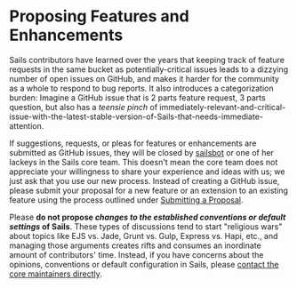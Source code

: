 # Proposing Features and Enhancements

Sails contributors have learned over the years that keeping track of feature requests in the same bucket as potentially-critical issues leads to a dizzying number of open issues on GitHub, and makes it harder for the community as a whole to respond to bug reports.  It also introduces a categorization burden: Imagine a GitHub issue that is 2 parts feature request, 3 parts question, but also has a _teensie pinch_ of immediately-relevant-and-critical-issue-with-the-latest-stable-version-of-Sails-that-needs-immediate-attention.

If suggestions, requests, or pleas for features or enhancements are submitted as GitHub issues, they will be closed by [sailsbot](http://asksailsbot.tumblr.com/) or one of her lackeys in the Sails core team.  This doesn't mean the core team does not appreciate your willingness to share your experience and ideas with us; we just ask that you use our new process.  Instead of creating a GitHub issue, please submit your proposal for a new feature or an extension to an existing feature using the process outlined under [Submitting a Proposal](contributing/submitting-a-proposal).

Please **do not propose _changes to the established conventions or default settings_ of Sails**. These types of discussions tend to start "religious wars" about topics like EJS vs. Jade, Grunt vs. Gulp, Express vs. Hapi, etc., and managing those arguments creates rifts and consumes an inordinate amount of contributors' time.  Instead, if you have concerns about the opinions, conventions or default configuration in Sails, please [contact the core maintainers directly](mailto:inquiries@treeline.io).

<docmeta name="displayName" value="Proposing Features/Enhancements">
